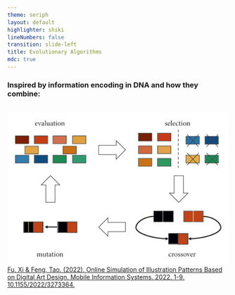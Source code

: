 ```yaml
---
theme: seriph
layout: default
highlighter: shiki
lineNumbers: false
transition: slide-left
title: Evolutionary Algorithms
mdc: true
---
```


<Titler title="Genetic Algorithms" page="10"/>


### Inspired by information encoding in DNA and how they combine:
<br/>
<img src="/Genetic-algorithm-flow.png" class="h-[65%] rounded">
<a href="https://www.researchgate.net/figure/Genetic-algorithm-flow_fig3_362819509" class="pt-3" >Fu, Xi & Feng, Tao. (2022). Online Simulation of Illustration Patterns Based on Digital Art Design. Mobile Information Systems. 2022. 1-9. 10.1155/2022/3273364. </a>

